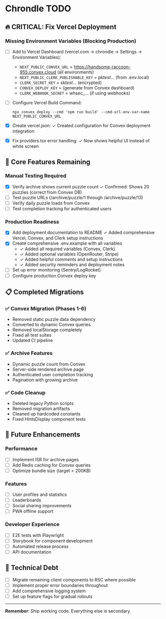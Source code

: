 # Chrondle TODO

## 🔥 CRITICAL: Fix Vercel Deployment

### Missing Environment Variables (Blocking Production)

- [ ] Add to Vercel Dashboard (vercel.com → chrondle → Settings → Environment Variables):

  - `NEXT_PUBLIC_CONVEX_URL` = https://handsome-raccoon-955.convex.cloud (all environments)
  - `NEXT_PUBLIC_CLERK_PUBLISHABLE_KEY` = pk*test*... (from .env.local)
  - `CLERK_SECRET_KEY` = sk*test*... (encrypted)
  - `CONVEX_DEPLOY_KEY` = (generate from Convex dashboard)
  - `CLERK_WEBHOOK_SECRET` = whsec\_... (if using webhooks)

- [ ] Configure Vercel Build Command:

  ```
  npx convex deploy --cmd 'npm run build' --cmd-url-env-var-name NEXT_PUBLIC_CONVEX_URL
  ```

- [x] Create vercel.json: ✓ Created configuration for Convex deployment integration

- [x] Fix providers.tsx error handling: ✓ Now shows helpful UI instead of white screen

## 🎯 Core Features Remaining

### Manual Testing Required

- [x] Verify archive shows current puzzle count ✓ Confirmed: Shows 20 puzzles (correct from Convex DB)
- [ ] Test puzzle URLs (/archive/puzzle/1 through /archive/puzzle/13)
- [ ] Verify daily puzzle loads from Convex
- [ ] Test completion tracking for authenticated users

### Production Readiness

- [x] Add deployment documentation to README ✓ Added comprehensive Vercel, Convex, and Clerk setup instructions
- [x] Create comprehensive .env.example with all variables
  - ✓ Added all required variables (Convex, Clerk)
  - ✓ Added optional variables (OpenRouter, Stripe)
  - ✓ Added helpful comments and setup instructions
  - ✓ Added security reminders and deployment notes
- [ ] Set up error monitoring (Sentry/LogRocket)
- [ ] Configure production Convex deploy key

## 📋 Completed Migrations

### ✅ Convex Migration (Phases 1-6)

- Removed static puzzle data dependency
- Converted to dynamic Convex queries
- Removed localStorage completely
- Fixed all test suites
- Updated CI pipeline

### ✅ Archive Features

- Dynamic puzzle count from Convex
- Server-side rendered archive page
- Authenticated user completion tracking
- Pagination with growing archive

### ✅ Code Cleanup

- Deleted legacy Python scripts
- Removed migration artifacts
- Cleaned up hardcoded constants
- Fixed HintsDisplay component tests

## 🚀 Future Enhancements

### Performance

- [ ] Implement ISR for archive pages
- [ ] Add Redis caching for Convex queries
- [ ] Optimize bundle size (target < 200KB)

### Features

- [ ] User profiles and statistics
- [ ] Leaderboards
- [ ] Social sharing improvements
- [ ] PWA offline support

### Developer Experience

- [ ] E2E tests with Playwright
- [ ] Storybook for component development
- [ ] Automated release process
- [ ] API documentation

## 📝 Technical Debt

- [ ] Migrate remaining client components to RSC where possible
- [ ] Implement proper error boundaries throughout
- [ ] Add comprehensive logging system
- [ ] Set up feature flags for gradual rollouts

---

**Remember**: Ship working code. Everything else is secondary.
